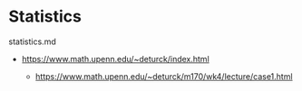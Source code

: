 # Statistics

statistics.md

*   https://www.math.upenn.edu/~deturck/index.html

    *   https://www.math.upenn.edu/~deturck/m170/wk4/lecture/case1.html
    
